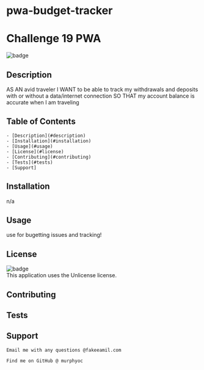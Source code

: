 # pwa-budget-tracker

   # Challenge 19 PWA
   
   ![badge](https://img.shields.io/badge/license-Unlicense-brightgreen)<br />
   
   ## Description 
   AS AN avid traveler
   I WANT to be able to track my withdrawals and deposits with or without a data/internet connection
   SO THAT my account balance is accurate when I am traveling 

   ## Table of Contents
    - [Description](#description)
    - [Installation](#installation)
    - [Usage](#usage)
    - [License](#license)
    - [Contributing](#contributing)
    - [Tests](#tests)
    - [Support]
  
   ## Installation 
   n/a

   ## Usage
   use for bugetting issues and tracking!

   ## License
   ![badge](https://img.shields.io/badge/license-Unlicense-brightgreen)
    <br />
    This application uses the Unlicense license. 
  
   ## Contributing
   

   ## Tests
   

   ## Support
    Email me with any questions @fakeeamil.com
    
    Find me on GitHub @ murphyoc

   
